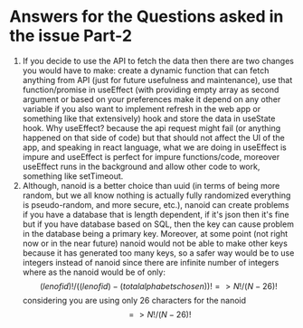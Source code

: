 # Answers for the Questions asked in the issue Part-2
1. If you decide to use the API to fetch the data then there are two changes you would have to make: create a dynamic function that can fetch anything from API (just for future usefulness and maintenance), use that function/promise in useEffect (with providing empty array as second argument or based on your preferences make it depend on any other variable if you also want to implement refresh in the web app or something like that extensively) hook and store the data in useState hook. Why useEffect? because the api request might fail (or anything happened on that side of code) but that should not affect the UI of the app, and speaking in react language, what we are doing in useEffect is impure and useEffect is perfect for impure functions/code, moreover useEffect runs in the background and allow other code to work, something like setTimeout.  
2. Although, nanoid is a better choice than uuid (in terms of being more random, but we all know nothing is actually fully randomized everything is pseudo-random, and more secure, etc.), nanoid can create problems if you have a database that is length dependent, if it's json then it's fine but if you have database based on SQL, then the key can cause problem in the database being a primary key. Moreover, at some point (not right now or in the near future) nanoid would not be able to make other keys because it has generated too many keys, so a safer way would be to use integers instead of nanoid since there are infinite number of integers where as the nanoid would be of only:
$$ (len of id)! / ((len of id) - (total alphabets chosen))! => N!/(N - 26)! $$
considering you are using only 26 characters for the nanoid
$$ => N!/(N - 26)! $$
